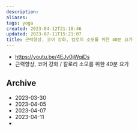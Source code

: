 ```yaml
---
description:
aliases: 
tags: yoga 
created: 2023-04-12T21:18:46
updated: 2023-07-11T15:21:07
title: 근력향상, 코어 강화, 칼로리 소모를 위한 40분 요가
---
```

- https://youtu.be/4EJv0jWqiDs
- 근력향상, 코어 강화 / 칼로리 소모를 위한 40분 요가

Archive
---
- 2023-03-30
- 2023-04-05
- 2023-04-07
- 2023-04-11
- 